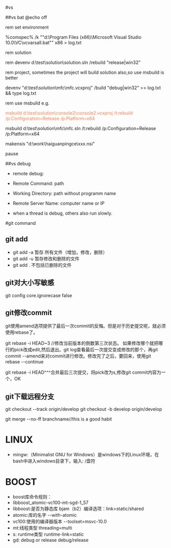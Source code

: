 #vs

##vs bat
@echo off

rem set environment

%comspec% /k ""d:\Program Files (x86)\Microsoft Visual Studio 10.0\VC\vcvarsall.bat"" x86 > log.txt

rem solution

rem devenv d:\test\solution\solution.sln /rebuild "release|win32"


rem project, sometimes the project will build solution also,so use msbuild is better

devenv "d:\test\solution\mfc\mfc.vcxproj" /build "debug|win32" >> log.txt && type log.txt

rem use msbuild e.g.

<font color=#FF7F50>msbuild d:\test\solution\console2\console2.vcxproj /t:rebuild /p:Configuration=Release /p:Platform=x64</font>

msbuild d:\test\solution\mfc\mfc.sln /t:rebuild /p:Configuration=Release /p:Platform=x64

makensis "d:\work\haiguanpingce\xxx.nsi"

pause

##vs debug

* remote debug:  
* Remote Command: path
* Working Directory: path without programm name
* Remote Server Name: computer name or IP

* when a thread is debug, others also run slowly.

#git command

## git add

- git add -a 暂存 所有文件（增加，修改，删除）
- git add -u 暂存修改和删除的文件
- git add . 不包括已删除的文件

## git对大小写敏感

git config core.ignorecase false

## git修改commit

git使用amend选项提供了最后一次commit的反悔。但是对于历史提交呢，就必须使用rebase了。

git rebase -i HEAD~3 //修改当前版本的倒数第三次状态。
如果修改哪个就把哪行的pick改成edit,然后退出。git log查看最后一次提交变成修改的那个，再git commit --amend来对commit进行修改。修改完了之后，要回来，使用git rebase --continue

git rebase -i HEAD^^^合并最后三次提交，将pick改为s,修改git commit内容为一个，OK

## git下载远程分支

git checkout --track origin/develop   git checkout -b develop origin/develop

git merge --no-ff branchname//this is a good habit

# LINUX

- mingw:（Minimalist GNU for Windows）是windows下的Linux环境，在bash中进入windows目录下，输入: /盘符

# BOOST
- boost库命令规则：
- libboost_atomic-vc100-mt-sgd-1_57
- libboost:是否为静态库 bjam（b2）编译选项：link=static/shared
- atomic:库的名字  --with-atomic
- vc100:使用的编译器版本  --toolset=msvc-10.0
- mt:线程类型 threading=multi
- s: runtime类型 runtime-link=static
- gd: debug or release debug/release

